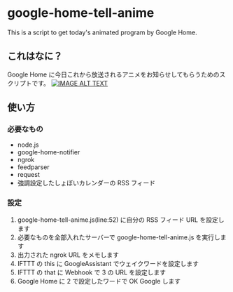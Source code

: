 # google-home-tell-anime
This is a script to get today's animated program by Google Home.

## これはなに？
Google Home に今日これから放送されるアニメをお知らせしてもらうためのスクリプトです。
[![IMAGE ALT TEXT](http://img.youtube.com/vi/jPNG8fE9hyA/0.jpg)](http://www.youtube.com/watch?v=jPNG8fE9hyA "Google Home に今日のアニメを教えてもらう")

## 使い方

### 必要なもの
- node.js
 - google-home-notifier
 - ngrok
 - feedparser
 - request
- 強調設定したしょぼいカレンダーの RSS フィード

### 設定
1. google-home-tell-anime.js(line:52) に自分の RSS フィード URL を設定します
2. 必要なものを全部入れたサーバーで google-home-tell-anime.js を実行します
3. 出力された ngrok URL をメモします
4. IFTTT の this に GoogleAssistant でウェイクワードを設定します
5. IFTTT の that に Webhook で 3 の URL を設定します
5. Google Home に 2 で設定したワードで OK Google します
